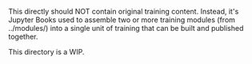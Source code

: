 This directly should NOT contain original training content. Instead, it's
Jupyter Books used to assemble two or more training modules (from ../modules/)
into a single unit of training that can be built and published together.

This directory is a WIP.
